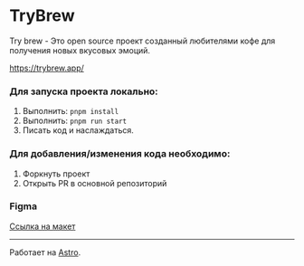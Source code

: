# TryBrew

Try brew - Это open source проект созданный любителями кофе для получения новых вкусовых эмоций.

https://trybrew.app/

### Для запуска проекта локально:

1. Выполнить: `pnpm install`
1. Выполнить: `pnpm run start`
1. Писать код и наслаждаться.

### Для добавления/изменения кода необходимо:

1. Форкнуть проект
1. Открыть PR в основной репозиторий

### Figma

[Ссылка на макет](https://www.figma.com/file/nbwp4On8Yu2T4AZlwpcO4i/Untitled?node-id=0%3A1&t=rmxgR6cqTsxXY973-1)

---
Работает на [Astro](https://astro.build/).
